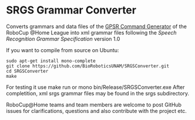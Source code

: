 SRGS Grammar Converter
======================

Converts grammars and data files of the [GPSR Command Generator](http://github.com/kyordhel/GPSRCmdGen.git) of the RoboCup @Home League into xml grammar files following the *Speech Recognition Grammar Specification* version 1.0

If you want to compile from source on Ubuntu:

    sudo apt-get install mono-complete
    git clone https://github.com/BioRoboticsUNAM/SRGSConverter.git
    cd SRGSConverter
    make
    
For testing it use
    make run
or
    mono bin/Release/SRGSConverter.exe
After completition, xml srgs grammar files may be found in the srgs subdirectory.

RoboCup@Home teams and team members are welcome to post GitHub issues for clarifications, questions and also contribute with the project etc.
